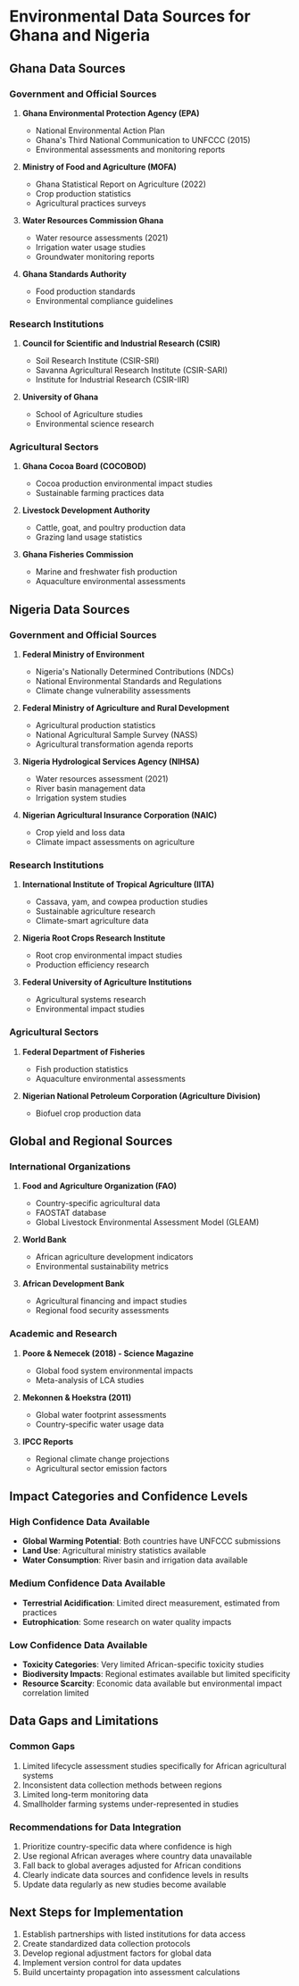 # Environmental Data Sources for Ghana and Nigeria

## Ghana Data Sources

### Government and Official Sources
1. **Ghana Environmental Protection Agency (EPA)**
   - National Environmental Action Plan
   - Ghana's Third National Communication to UNFCCC (2015)
   - Environmental assessments and monitoring reports

2. **Ministry of Food and Agriculture (MOFA)**
   - Ghana Statistical Report on Agriculture (2022)
   - Crop production statistics
   - Agricultural practices surveys

3. **Water Resources Commission Ghana**
   - Water resource assessments (2021)
   - Irrigation water usage studies
   - Groundwater monitoring reports

4. **Ghana Standards Authority**
   - Food production standards
   - Environmental compliance guidelines

### Research Institutions
1. **Council for Scientific and Industrial Research (CSIR)**
   - Soil Research Institute (CSIR-SRI)
   - Savanna Agricultural Research Institute (CSIR-SARI)
   - Institute for Industrial Research (CSIR-IIR)

2. **University of Ghana**
   - School of Agriculture studies
   - Environmental science research

### Agricultural Sectors
1. **Ghana Cocoa Board (COCOBOD)**
   - Cocoa production environmental impact studies
   - Sustainable farming practices data

2. **Livestock Development Authority**
   - Cattle, goat, and poultry production data
   - Grazing land usage statistics

3. **Ghana Fisheries Commission**
   - Marine and freshwater fish production
   - Aquaculture environmental assessments

## Nigeria Data Sources

### Government and Official Sources
1. **Federal Ministry of Environment**
   - Nigeria's Nationally Determined Contributions (NDCs)
   - National Environmental Standards and Regulations
   - Climate change vulnerability assessments

2. **Federal Ministry of Agriculture and Rural Development**
   - Agricultural production statistics
   - National Agricultural Sample Survey (NASS)
   - Agricultural transformation agenda reports

3. **Nigeria Hydrological Services Agency (NIHSA)**
   - Water resources assessment (2021)
   - River basin management data
   - Irrigation system studies

4. **Nigerian Agricultural Insurance Corporation (NAIC)**
   - Crop yield and loss data
   - Climate impact assessments on agriculture

### Research Institutions
1. **International Institute of Tropical Agriculture (IITA)**
   - Cassava, yam, and cowpea production studies
   - Sustainable agriculture research
   - Climate-smart agriculture data

2. **Nigeria Root Crops Research Institute**
   - Root crop environmental impact studies
   - Production efficiency research

3. **Federal University of Agriculture Institutions**
   - Agricultural systems research
   - Environmental impact studies

### Agricultural Sectors
1. **Federal Department of Fisheries**
   - Fish production statistics
   - Aquaculture environmental assessments

2. **Nigerian National Petroleum Corporation (Agriculture Division)**
   - Biofuel crop production data

## Global and Regional Sources

### International Organizations
1. **Food and Agriculture Organization (FAO)**
   - Country-specific agricultural data
   - FAOSTAT database
   - Global Livestock Environmental Assessment Model (GLEAM)

2. **World Bank**
   - African agriculture development indicators
   - Environmental sustainability metrics

3. **African Development Bank**
   - Agricultural financing and impact studies
   - Regional food security assessments

### Academic and Research
1. **Poore & Nemecek (2018) - Science Magazine**
   - Global food system environmental impacts
   - Meta-analysis of LCA studies

2. **Mekonnen & Hoekstra (2011)**
   - Global water footprint assessments
   - Country-specific water usage data

3. **IPCC Reports**
   - Regional climate change projections
   - Agricultural sector emission factors

## Impact Categories and Confidence Levels

### High Confidence Data Available
- **Global Warming Potential**: Both countries have UNFCCC submissions
- **Land Use**: Agricultural ministry statistics available
- **Water Consumption**: River basin and irrigation data available

### Medium Confidence Data Available  
- **Terrestrial Acidification**: Limited direct measurement, estimated from practices
- **Eutrophication**: Some research on water quality impacts

### Low Confidence Data Available
- **Toxicity Categories**: Very limited African-specific toxicity studies
- **Biodiversity Impacts**: Regional estimates available but limited specificity
- **Resource Scarcity**: Economic data available but environmental impact correlation limited

## Data Gaps and Limitations

### Common Gaps
1. Limited lifecycle assessment studies specifically for African agricultural systems
2. Inconsistent data collection methods between regions
3. Limited long-term monitoring data
4. Smallholder farming systems under-represented in studies

### Recommendations for Data Integration
1. Prioritize country-specific data where confidence is high
2. Use regional African averages where country data unavailable
3. Fall back to global averages adjusted for African conditions
4. Clearly indicate data sources and confidence levels in results
5. Update data regularly as new studies become available

## Next Steps for Implementation
1. Establish partnerships with listed institutions for data access
2. Create standardized data collection protocols
3. Develop regional adjustment factors for global data
4. Implement version control for data updates
5. Build uncertainty propagation into assessment calculations